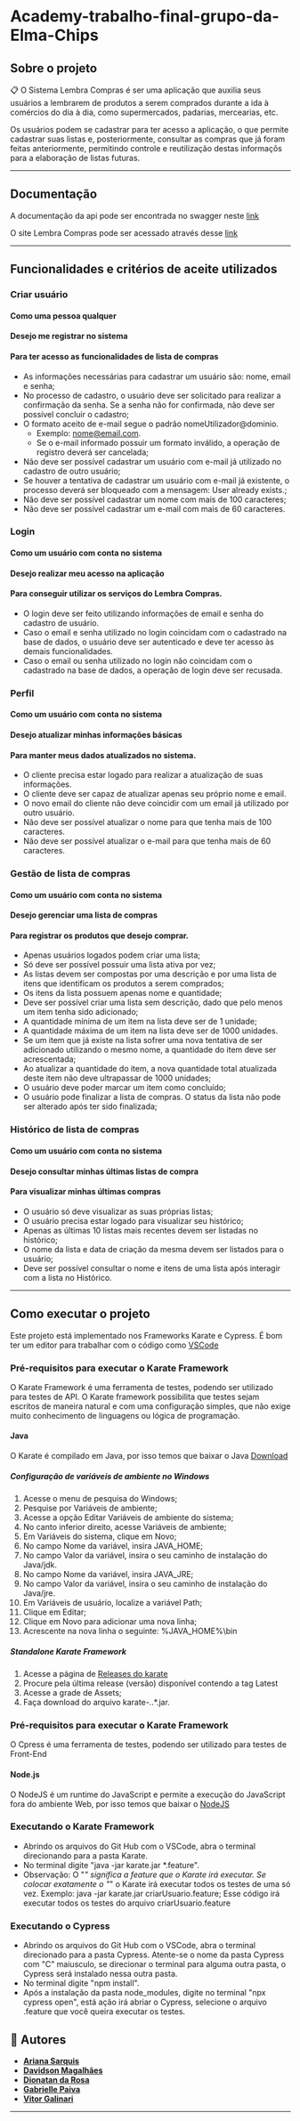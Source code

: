 # Academy-trabalho-final-grupo-da-Elma-Chips

##  Sobre o projeto

📋 O Sistema Lembra Compras é ser uma aplicação que auxilia seus usuários a lembrarem de produtos a serem comprados durante a ida à comércios do dia à dia, como supermercados, padarias, mercearias, etc.

Os usuários podem se cadastrar para ter acesso a aplicação, o que permite cadastrar suas listas e, posteriormente, consultar as compras que já foram feitas anteriormente, permitindo controle e reutilização destas informaçõs para a elaboração de listas futuras.

---

##  Documentação
A documentação da api pode ser encontrada no swagger neste [link](https://lista-compras-api.herokuapp.com/api-docs/)

O site Lembra Compras pode ser acessado através desse [link](https://academy-lembra-compras.herokuapp.com/login)

---

## Funcionalidades e critérios de aceite utilizados

### Criar usuário
  #### Como uma pessoa qualquer
  #### Desejo me registrar no sistema
  #### Para ter acesso as funcionalidades de lista de compras
  
- As informações necessárias para cadastrar um usuário são: nome, email e senha;
- No processo de cadastro, o usuário deve ser solicitado para realizar a confirmação da senha. Se a senha não for confirmada, não deve ser possível concluir o cadastro;
- O formato aceito de e-mail segue o padrão nomeUtilizador@dominio.
  - Exemplo: nome@email.com.
  - Se o e-mail informado possuir um formato inválido, a operação de registro deverá ser cancelada;
- Não deve ser possível cadastrar um usuário com e-mail já utilizado no cadastro de outro usuário;
- Se houver a tentativa de cadastrar um usuário com e-mail já existente, o processo deverá ser bloqueado com a mensagem: User already exists.;
- Não deve ser possível cadastrar um nome com mais de 100 caracteres;
- Não deve ser possível cadastrar um e-mail com mais de 60 caracteres.

### Login
  #### Como um usuário com conta no sistema
  #### Desejo realizar meu acesso na aplicação
  #### Para conseguir utilizar os serviços do Lembra Compras.	
  
- O login deve ser feito utilizando informações de email e senha do cadastro de usuário.
- Caso o email e senha utilizado no login coincidam com o cadastrado na base de dados, o usuário deve ser autenticado e deve ter acesso às demais funcionalidades.
- Caso o email ou senha utilizado no login não coincidam com o cadastrado na base de dados, a operação de login deve ser recusada.

### Perfil
  #### Como um usuário com conta no sistema
  #### Desejo atualizar minhas informações básicas
  #### Para manter meus dados atualizados no sistema.
  
- O cliente precisa estar logado para realizar a atualização de suas informações.
- O cliente deve ser capaz de atualizar apenas seu próprio nome e email.
- O novo email do cliente não deve coincidir com um email já utilizado por outro usuário.
- Não deve ser possível atualizar o nome para que tenha mais de 100 caracteres.
- Não deve ser possível atualizar o e-mail para que tenha mais de 60 caracteres.

### Gestão de lista de compras
  #### Como um usuário com conta no sistema
  #### Desejo gerenciar uma lista de compras
  #### Para registrar os produtos que desejo comprar.	
  
- Apenas usuários logados podem criar uma lista;
- Só deve ser possível possuir uma lista ativa por vez;
- As listas devem ser compostas por uma descrição e por uma lista de itens que identificam os produtos a serem comprados;
- Os itens da lista possuem apenas nome e quantidade;
- Deve ser possível criar uma lista sem descrição, dado que pelo menos um item tenha sido adicionado;
- A quantidade mínima de um item na lista deve ser de 1 unidade;
- A quantidade máxima de um item na lista deve ser de 1000 unidades.
- Se um item que já existe na lista sofrer uma nova tentativa de ser adicionado utilizando o mesmo nome, a quantidade do item deve ser acrescentada;
- Ao atualizar a quantidade do item, a nova quantidade total atualizada deste item não deve ultrapassar de 1000 unidades;
- O usuário deve poder marcar um item como concluído;
- O usuário pode finalizar a lista de compras. O status da lista não pode ser alterado após ter sido finalizada;

### Histórico de lista de compras
  #### Como um usuário com conta no sistema
  #### Desejo consultar minhas últimas listas de compra
  #### Para visualizar minhas últimas compras
  
- O usuário só deve visualizar as suas próprias listas;
- O usuário precisa estar logado para visualizar seu histórico;
- Apenas as últimas 10 listas mais recentes devem ser listadas no histórico;
- O nome da lista e data de criação da mesma devem ser listados para o usuário;
- Deve ser possível consultar o nome e itens de uma lista após interagir com a lista no Histórico.

---

## Como executar o projeto

Este projeto está implementado nos Frameworks Karate e Cypress.
É bom ter um editor para trabalhar com o código como [VSCode](https://code.visualstudio.com/)

### Pré-requisitos para executar o Karate Framework

O Karate Framework é uma ferramenta de testes, podendo ser utilizado para testes de API.
O Karate framework possibilita que testes sejam escritos de maneira natural e com uma configuração simples, que não exige muito conhecimento de linguagens ou lógica de programação.

#### Java
O Karate é compilado em Java, por isso temos que baixar o Java [Download](https://www.oracle.com/br/java/technologies/javase/javase8-archive-downloads.html)

##### Configuração de variáveis de ambiente no Windows
1. Acesse o menu de pesquisa do Windows;
2. Pesquise por Variáveis de ambiente;
3. Acesse a opção Editar Variáveis de ambiente do sistema;
4. No canto inferior direito, acesse Variáveis de ambiente;
5. Em Variáveis do sistema, clique em Novo;
6. No campo Nome da variável, insira JAVA_HOME;
7. No campo Valor da variável, insira o seu caminho de instalação do Java/jdk.
8. No campo Nome da variável, insira JAVA_JRE;
9. No campo Valor da variável, insira o seu caminho de instalação do Java/jre.
9. Em Variáveis de usuário, localize a variável Path;
10. Clique em Editar;
11. Clique em Novo para adicionar uma nova linha;
12. Acrescente na nova linha o seguinte: %JAVA_HOME%\bin

##### Standalone Karate Framework
1. Acesse a página de [Releases do karate](https://github.com/karatelabs/karate/releases)
2. Procure pela última release (versão) disponível contendo a tag Latest
3. Acesse a grade de Assets;
4. Faça download do arquivo karate-*.*.*.jar.

### Pré-requisitos para executar o Karate Framework
 O Cpress é uma ferramenta de testes, podendo ser utilizado para testes de Front-End
  
#### Node.js
O NodeJS é um runtime do JavaScript e permite a execução do JavaScript fora do ambiente Web, por isso temos que baixar o [NodeJS](https://nodejs.org/en/download/)

### Executando o Karate Framework
- Abrindo os arquivos do Git Hub com o VSCode, abra o terminal direcionando para a pasta Karate. 
- No terminal digite "java -jar karate.jar *.feature".
- Observação: O "*" significa a feature que o Karate irá executar. Se colocar exatamente o "*" o Karate irá executar todos os testes de uma só vez. Exemplo: java -jar karate.jar criarUsuario.feature; Esse código irá executar todos os testes do arquivo criarUsuario.feature

### Executando o Cypress
- Abrindo os arquivos do Git Hub com o VSCode, abra o terminal direcionado para a pasta Cypress. Atente-se o nome da pasta Cypress com "C" maiusculo, se direcionar o terminal para alguma outra pasta, o Cypress será instalado nessa outra pasta.
- No terminal digite "npm install".
- Após a instalação da pasta node_modules, digite no terminal "npx cypress open", está ação irá abriar o Cypress, selecione o arquivo .feature que você queira executar os testes.

## 🦸 Autores

-   **[Ariana Sarquis](https://github.com/arianasarquis)**
-   **[Davidson Magalhães](https://github.com/davidsonmss)**
-   **[Dionatan da Rosa](https://github.com/Dionatan-r)**
-   **[Gabrielle Paiva](https://github.com/gabpvs)**
-   **[Vitor Galinari](https://github.com/VasgBR)**

---

